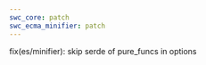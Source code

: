 ```yaml
---
swc_core: patch
swc_ecma_minifier: patch
---
```


fix(es/minifier): skip serde of pure_funcs in options
